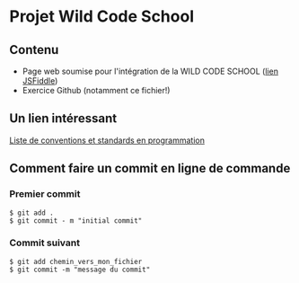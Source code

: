 # Projet Wild Code School


## Contenu  
* Page web soumise pour l'intégration de la WILD CODE SCHOOL  ([lien JSFiddle](https://jsfiddle.net/ManoFromMars/9z4afg5b/39/show/))
* Exercice Github (notamment ce fichier!)


## Un lien intéressant  
[Liste de conventions et standards en programmation](https://github.com/Kristories/awesome-guidelines.git)


## Comment faire un commit en ligne de commande  
### Premier commit  
	$ git add .
	$ git commit - m "initial commit"  
### Commit suivant  
	$ git add chemin_vers_mon_fichier
	$ git commit -m "message du commit"
